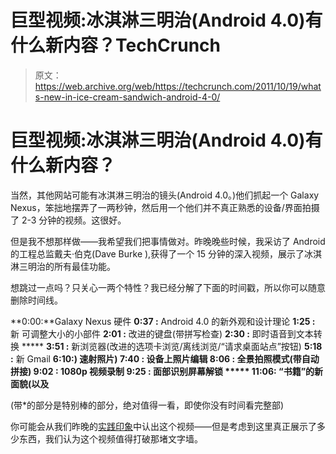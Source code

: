 # 巨型视频:冰淇淋三明治(Android 4.0)有什么新内容？TechCrunch

> 原文：<https://web.archive.org/web/https://techcrunch.com/2011/10/19/whats-new-in-ice-cream-sandwich-android-4-0/>

# 巨型视频:冰淇淋三明治(Android 4.0)有什么新内容？

当然，其他网站可能有冰淇淋三明治的镜头(Android 4.0。)他们抓起一个 Galaxy Nexus，笨拙地摆弄了一两秒钟，然后用一个他们并不真正熟悉的设备/界面拍摄了 2-3 分钟的视频。这很好。

但是我不想那样做——我希望我们把事情做对。昨晚晚些时候，我采访了 Android 的工程总监戴夫·伯克(Dave Burke ),获得了一个 15 分钟的深入视频，展示了冰淇淋三明治的所有最佳功能。

想跳过一点吗？只关心一两个特性？我已经分解了下面的时间戳，所以你可以随意删除时间线。

**0:00:**Galaxy Nexus 硬件
**0:37 :** Android 4.0 的新外观和设计理论
**1:25 :** 新 可调整大小的小部件
**2:01 :** 改进的键盘(带拼写检查)
**2:30 :** 即时语音到文本转换 *****
**3:51 :** 新浏览器(改进的选项卡浏览/离线浏览/“请求桌面站点”按钮)
**5:18 :** 新 Gmail
**6:10:) 速射照片)
**7:40 :** 设备上照片编辑
**8:06 :** 全景拍照模式(带自动拼接)
**9:02 :** 1080p 视频录制
**9:25 :** 面部识别屏幕解锁 *****
**11:06:** “书籍”的新面貌(以及**

(带*的部分是特别棒的部分，绝对值得一看，即使你没有时间看完整部)

你可能会从我们昨晚的[实践印象](https://web.archive.org/web/20230205033721/https://techcrunch.com/2011/10/19/in-depth-hands-on-video-galaxy-nexus-and-ice-cream-sandwich-android-4-0/)中认出这个视频——但是考虑到这里真正展示了多少东西，我们认为这个视频值得打破那堵文字墙。